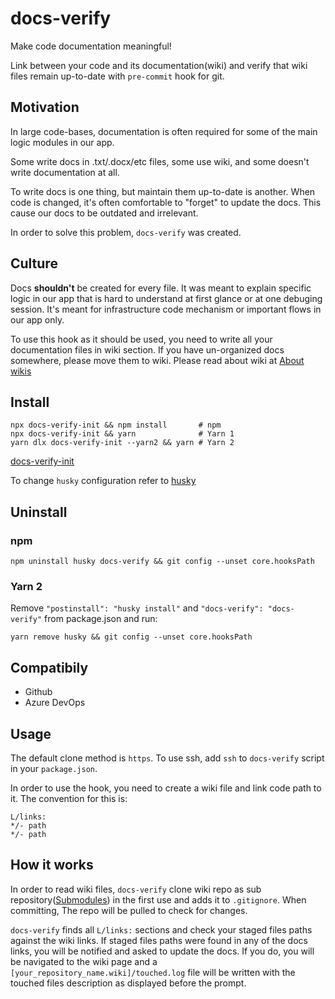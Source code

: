 # docs-verify
Make code documentation meaningful!
 
Link between your code and its documentation(wiki) and verify that wiki files remain up-to-date with `pre-commit` hook for git.

## Motivation
In large code-bases, documentation is often required for some of the main logic modules in our app.  

Some write docs in .txt/.docx/etc files, some use wiki, and some doesn't write documentation at all.

To write docs is one thing, but maintain them up-to-date is another. When code is changed, it's often comfortable to "forget" to update the docs. This cause our docs to be outdated and irrelevant.

In order to solve this problem, `docs-verify` was created.

## Culture
Docs **shouldn't** be created for every file. It was meant to explain specific logic in our app that is hard to understand at first glance or at one debuging session. It's meant for infrastructure code mechanism or important flows in our app only.
 
To use this hook as it should be used, you need to write all your documentation files in wiki section.
If you have un-organized docs somewhere, please move them to wiki.
Please read about wiki at [About wikis](https://docs.github.com/en/communities/documenting-your-project-with-wikis/about-wikis)

## Install
```
npx docs-verify-init && npm install       # npm
npx docs-verify-init && yarn              # Yarn 1
yarn dlx docs-verify-init --yarn2 && yarn # Yarn 2
```
[docs-verify-init](https://www.npmjs.com/package/docs-verify-init)

To change `husky` configuration refer to [husky](https://typicode.github.io/husky/#/?id=custom-directory) 

## Uninstall
### npm
`npm uninstall husky docs-verify && git config --unset core.hooksPath`
### Yarn 2
Remove `"postinstall": "husky install"` and `"docs-verify": "docs-verify"` from package.json and run:

`yarn remove husky && git config --unset core.hooksPath`

## Compatibily
- Github
- Azure DevOps 

## Usage
The default clone method is `https`. To use ssh, add `ssh` to `docs-verify` script in your `package.json`.

In order to use the hook, you need to create a wiki file and link code path to it. The convention for this is:
```
L/links:
*/- path
*/- path
```

## How it works
In order to read wiki files, `docs-verify` clone wiki repo as sub repository([Submodules](http://git-scm.com/book/en/v2/Git-Tools-Submodules)) in the first use and adds it to `.gitignore`. When committing, The repo will be pulled to check for changes.

`docs-verify` finds all `L/links:` sections and check your staged files paths against the wiki links. If staged files paths were found in any of the docs links, you will be notified and asked to update the docs. If you do, you will be navigated to the wiki page and a `[your_repository_name.wiki]/touched.log` file will be written with the touched files description as displayed before the prompt.
